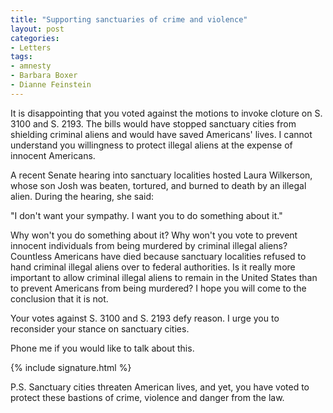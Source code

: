 ```yaml
---
title: "Supporting sanctuaries of crime and violence"
layout: post
categories:
- Letters
tags:
- amnesty
- Barbara Boxer
- Dianne Feinstein
---
```


It is disappointing that you voted against the motions to invoke cloture on S. 3100 and S. 2193. The bills would have stopped sanctuary cities from shielding criminal aliens and would have saved Americans' lives. I cannot understand you willingness to protect illegal aliens at the expense of innocent Americans.

A recent Senate hearing into sanctuary localities hosted Laura Wilkerson, whose son Josh was beaten, tortured, and burned to death by an illegal alien. During the hearing, she said:

"I don't want your sympathy. I want you to do something about it."

Why won't you do something about it? Why won't you vote to prevent innocent individuals from being murdered by criminal illegal aliens? Countless Americans have died because sanctuary localities refused to hand criminal illegal aliens over to federal authorities. Is it really more important to allow criminal illegal aliens to remain in the United States than to prevent Americans from being murdered? I hope you will come to the conclusion that it is not.

Your votes against S. 3100 and S. 2193 defy reason. I urge you to reconsider your stance on sanctuary cities.

Phone me if you would like to talk about this.

{% include signature.html %}

P.S. Sanctuary cities threaten American lives, and yet, you have voted to protect these bastions of crime, violence and danger from the law.